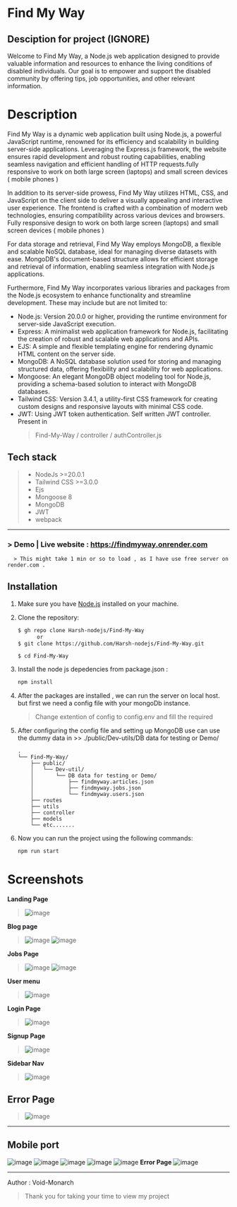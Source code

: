# Find My Way
   
   ## Desciption for project (IGNORE)
   Welcome to Find My Way, a Node.js web application designed to provide valuable information and resources to enhance the living conditions of disabled individuals. Our goal is to empower and support the disabled    community by offering tips, job opportunities, and other relevant information.

# Description
Find My Way is a dynamic web application built using Node.js, a powerful JavaScript runtime, renowned for its efficiency and scalability in building server-side applications. Leveraging the Express.js framework, the website ensures rapid development and robust routing capabilities, enabling seamless navigation and efficient handling of HTTP requests.fully responsive to work on both large screen (laptops) and small screen devices ( mobile phones )

In addition to its server-side prowess, Find My Way utilizes HTML, CSS, and JavaScript on the client side to deliver a visually appealing and interactive user experience. The frontend is crafted with a combination of modern web technologies, ensuring compatibility across various devices and browsers. Fully responsive design to work on both large screen (laptops) and small screen devices ( mobile phones )

For data storage and retrieval, Find My Way employs MongoDB, a flexible and scalable NoSQL database, ideal for managing diverse datasets with ease. MongoDB's document-based structure allows for efficient storage and retrieval of information, enabling seamless integration with Node.js applications.

Furthermore, Find My Way incorporates various libraries and packages from the Node.js ecosystem to enhance functionality and streamline development. These may include but are not limited to:
- Node.js: Version 20.0.0 or higher, providing the runtime environment for server-side JavaScript execution.
- Express: A minimalist web application framework for Node.js, facilitating the creation of robust and scalable web applications and APIs.
- EJS: A simple and flexible templating engine for rendering dynamic HTML content on the server side.
- MongoDB: A NoSQL database solution used for storing and managing structured data, offering flexibility and scalability for web applications.
- Mongoose: An elegant MongoDB object modeling tool for Node.js, providing a schema-based solution to interact with MongoDB databases.
- Tailwind CSS: Version 3.4.1, a utility-first CSS framework for creating custom designs and responsive layouts with minimal CSS code.
- JWT: Using JWT token authentication. Self written JWT controller. Present in
   > Find-My-Way / controller / authController.js


## Tech stack
> - NodeJs >=20.0.1
> - Tailwind CSS >=3.0.0
> - Ejs
> - Mongoose 8
> - MongoDB
> - JWT
> - webpack

----
### > Demo | Live website : https://findmyway.onrender.com
      > This might take 1 min or so to load , as I have use free server on render.com .

## Installation
1. Make sure you have [Node.js](https://nodejs.org/) installed on your machine.
2. Clone the repository:
   ```bash
   $ gh repo clone Harsh-nodejs/Find-My-Way
         or
   $ git clone https://github.com/Harsh-nodejs/Find-My-Way.git
   ```
   
   ```
   $ cd Find-My-Way
   ```

3. Install the node js depedencies from package.json :
   ```bash
   npm install
   ```

4. After the packages are installed , we can run the server on local host. but first we need a config file with your mongoDb instance.
   > Change extention of config to config.env and fill the required <DATA>
   
5. After configuring the config file and setting up MongoDB use can use the dummy data in >> ./public/Dev-utils/DB data for testing or Demo/ 

   ```
   .
   └── Find-My-Way/
       ├── public/
       │   └── Dev-util/
       │       └── DB data for testing or Demo/
       │           ├── findmyway.articles.json
       │           ├── findmyway.jobs.json
       │           └── findmyway.users.json
       ├── routes
       ├── utils
       ├── controller
       ├── models
       └── etc.......
   ```
6. Now you can run the project using the following commands:
   ```bash
   npm run start
   ```

   
# Screenshots
 **Landing Page**
> ![image](https://github.com/Harsh-nodejs/Project-App/assets/153886419/8d31d909-a6b5-42fd-a0e3-44bf827011da)

 **Blog page**
> ![image](https://github.com/Harsh-nodejs/Project-App/assets/153886419/3064f3b0-97b9-4f1f-9464-2903db47c625)
> ![image](https://github.com/Harsh-nodejs/Project-App/assets/153886419/3bfabd6d-dcf9-40e0-b31e-de9d1cc76225)

 **Jobs Page**
> ![image](https://github.com/Harsh-nodejs/Project-App/assets/153886419/b554f2ff-74d2-42f9-9ffe-25317185c7b8)
> ![image](https://github.com/Harsh-nodejs/Project-App/assets/153886419/625ba43f-ea9c-48d0-85a5-483eec50be65)

 **User menu**
> ![image](https://github.com/Harsh-nodejs/Project-App/assets/153886419/e0846f47-5de8-4bae-9c01-3c4d22df139c)

 **Login Page**
> ![image](https://github.com/Harsh-nodejs/Project-App/assets/153886419/386722df-255a-4fcc-bc59-9e98a2d26c46)

**Signup Page**
> ![image](https://github.com/Harsh-nodejs/Project-App/assets/153886419/870626d4-86ff-4bbf-a4f5-c315d8cb874a)

 **Sidebar Nav**
> ![image](https://github.com/Harsh-nodejs/Project-App/assets/153886419/0e6185e1-7655-477b-80c7-056b86da0619)

 ## Error Page
 > ![image](https://github.com/Harsh-nodejs/Project-App/assets/153886419/cf479355-cacc-48db-91f2-d663ec4274ce)
---
   ## Mobile port 
   ![image](https://github.com/Harsh-nodejs/Project-App/assets/153886419/70ae23c7-4318-4013-af31-ba0062db128c)
   ![image](https://github.com/Harsh-nodejs/Project-App/assets/153886419/5e2fbd64-c973-4365-acc7-be0988523a7a)
   ![image](https://github.com/Harsh-nodejs/Project-App/assets/153886419/136f13e4-8990-4d0b-9fdf-ec02e034c87e)
   ![image](https://github.com/Harsh-nodejs/Project-App/assets/153886419/788cba95-9388-463f-859a-6bf38c3cd0ee)
   ![image](https://github.com/Harsh-nodejs/Project-App/assets/153886419/8a03988f-c342-45b9-bb86-04397e1b0d93)
   **Error Page**
   ![image](https://github.com/Harsh-nodejs/Project-App/assets/153886419/d28081a7-60a2-4221-97d7-c3a1a81d0a70)
   
---

Author : Void-Monarch
   > Thank you for taking your time to view my project 
